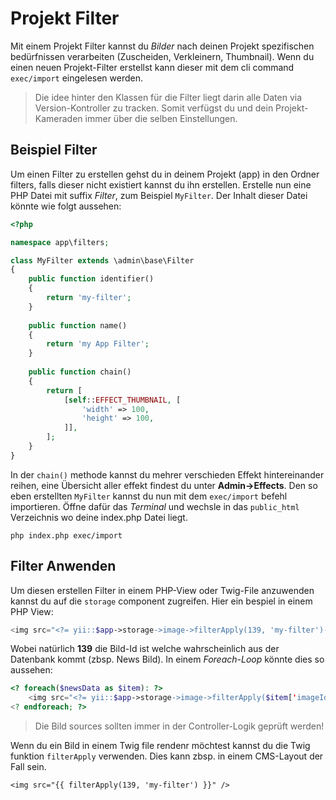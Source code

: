 Projekt Filter
=============
Mit einem Projekt Filter kannst du *Bilder* nach deinen Projekt spezifischen bedürfnissen verarbeiten (Zuscheiden, Verkleinern, Thumbnail). Wenn du einen neuen Projekt-Filter erstellst kann dieser mit dem cli command `exec/import` eingelesen werden.

> Die idee hinter den Klassen für die Filter liegt darin alle Daten via Version-Kontroller zu tracken. Somit verfügst du und dein Projekt-Kameraden immer über die selben Einstellungen.

Beispiel Filter
---------------
Um einen Filter zu erstellen gehst du in deinem Projekt (app) in den Ordner filters, falls dieser nicht existiert kannst du ihn erstellen. Erstelle nun eine PHP Datei mit suffix *Filter*, zum Beispiel `MyFilter`. Der Inhalt dieser Datei könnte wie folgt aussehen:

```php
<?php

namespace app\filters;

class MyFilter extends \admin\base\Filter
{    
    public function identifier()
    {
        return 'my-filter';
    }
    
    public function name()
    {
        return 'my App Filter';
    }
    
    public function chain()
    {
        return [
            [self::EFFECT_THUMBNAIL, [
                'width' => 100,
                'height' => 100,
            ]],
        ];
    }
}
```

In der `chain()` methode kannst du mehrer verschieden Effekt hintereinander reihen, eine Übersicht aller effekt findest du unter **Admin->Effects**. Den so eben erstellten `MyFilter` kannst du nun mit dem `exec/import` befehl importieren. Öffne dafür das *Terminal* und wechsle in das `public_html` Verzeichnis wo deine index.php Datei liegt. 

```
php index.php exec/import
```

Filter Anwenden
----------------
Um diesen erstellen Filter in einem PHP-View oder Twig-File anzuwenden kannst du auf die `storage` component zugreifen. Hier ein bespiel in einem PHP View:

```php
<img src="<?= yii::$app->storage->image->filterApply(139, 'my-filter')->source; ?>" border="0" />
```

Wobei natürlich **139** die Bild-Id ist welche wahrscheinlich aus der Datenbank kommt (zbsp. News Bild). In einem *Foreach-Loop* könnte dies so aussehen:

```php
<? foreach($newsData as $item): ?>
    <img src="<?= yii::$app->storage->image->filterApply($item['imageId'], 'my-filter')->source; ?>" border="0" />
<? endforeach; ?>
```

> Die Bild sources sollten immer in der Controller-Logik geprüft werden!

Wenn du ein Bild in einem Twig file rendenr möchtest kannst du die Twig funktion `filterApply` verwenden. Dies kann zbsp. in einem CMS-Layout der Fall sein.

```
<img src="{{ filterApply(139, 'my-filter') }}" />
```